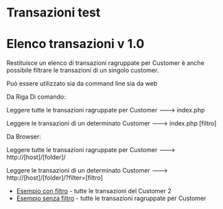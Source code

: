 # Transazioni test

# Elenco transazioni v 1.0

Restituisce un elenco di transazioni ragruppate per Customer è anche possibile filtrare le transazioni di un singolo customer.

Può essere utilizzato sia da command line sia da web

Da Riga Di comando:

Leggere tutte le transazioni ragruppate per Customer  ---> index.php

Leggere le transazioni di un determinato Customer  ---> index.php [filtro]

Da Browser:

Leggere tutte le transazioni ragruppate per Customer  ---> http://[host]/[folder]/

Leggere le transazioni di un determinato Customer  ---> http://[host]/[folder]/?filter=[filtro]

* [Esempio con filtro](https://www.alessandrogiansante.com/test/transazioni/?filter=2) - tutte le transazioni del Customer 2
* [Esempio senza filtro](https://www.alessandrogiansante.com/test/transazioni/) - tutte le transazioni ragruppate per Customer 